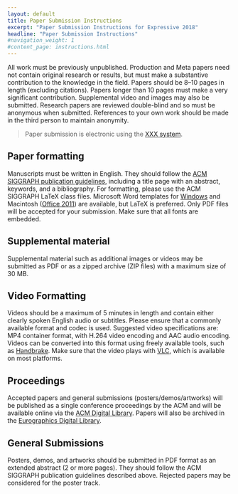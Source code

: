 ```yaml
---
layout: default
title: Paper Submission Instructions
excerpt: "Paper Submission Instructions for Expressive 2018"
headline: "Paper Submission Instructions"
#navigation_weight: 1
#content_page: instructions.html
---
```


All work must be previously unpublished. Production and Meta papers need not contain original research or results, but must make a substantive contribution to the knowledge in the field. Papers should be 8–10 pages in length (excluding citations). Papers longer than 10 pages must make a very significant contribution. Supplemental video and images may also be submitted. Research papers are reviewed double-blind and so must be anonymous when submitted. References to your own work should be made in the third person to maintain anonymity.

> Paper submission is electronic using the [XXX system](http://easychair.org/conferences/?conf=expressive18).

## Paper formatting

Manuscripts must be written in English. They should follow the [ACM SIGGRAPH publication guidelines](http://www.siggraph.org/learn/instructions-authors), including a title page with an abstract, keywords, and a bibliography. For formatting, please use the ACM SIGGRAPH LaTeX class files. Microsoft Word templates for [Windows](http://www.acm.org/binaries/content/assets/publications/consolidated-tex-template/acm_windows_word_template.zip) and Macintosh ([Office 2011](http://www.acm.org/binaries/content/assets/publications/consolidated-tex-template/acm_mac_2011_word_template.zip)) are available, but LaTeX is preferred. Only PDF files will be accepted for your submission. Make sure that all fonts are embedded.

## Supplemental material

Supplemental material such as additional images or videos may be submitted as PDF or as a zipped archive (ZIP files) with a maximum size of 30 MB.

## Video Formatting

Videos should be a maximum of 5 minutes in length and contain either clearly spoken English audio or subtitles. Please ensure that a commonly available format and codec is used. Suggested video specifications are: MP4 container format, with H.264 video encoding and AAC audio encoding. Videos can be converted into this format using freely available tools, such as [Handbrake](https://handbrake.fr/). Make sure that the video plays with [VLC](https://www.videolan.org/vlc/), which is available on most platforms.

## Proceedings

Accepted papers and general submissions (posters/demos/artworks) will be published as a single conference proceedings by the ACM and will be available online via the [ACM Digital Library](http://dl.acm.org/). Papers will also be archived in the [Eurographics Digital Library](https://diglib.eg.org/).

## General Submissions

Posters, demos, and artworks should be submitted in PDF format as an extended abstract (2 or more pages). They should follow the ACM SIGGRAPH publication guidelines described above. Rejected papers may be considered for the poster track.
